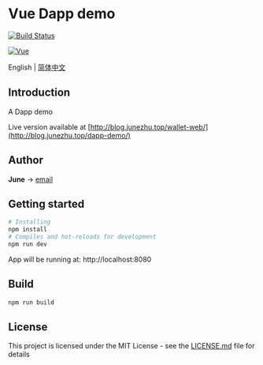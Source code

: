 # Vue Dapp demo

[![Build Status](https://travis-ci.org/june111/vue-dapp-demo.svg?branch=master)](https://travis-ci.org/june111/vue-dapp-demo)

[![Vue](https://img.shields.io/badge/vue-2.5.2-brightgreen.svg)](https://github.com/vuejs/vue)


English | [简体中文](./README.zh-CN.md)

## Introduction

A Dapp demo 



Live version available at [http://blog.junezhu.top/wallet-web/](http://blog.junezhu.top/dapp-demo/)



## Author

**June** -> [email](mailto:ru-q-ur@163.com)

## Getting started
```bash
# Installing
npm install
# Compiles and hot-reloads for development
npm run dev
```
App will be running at: http://localhost:8080

## Build 
```bash
npm run build
```

## License

This project is licensed under the MIT License - see the [LICENSE.md](LICENSE.md) file for details



